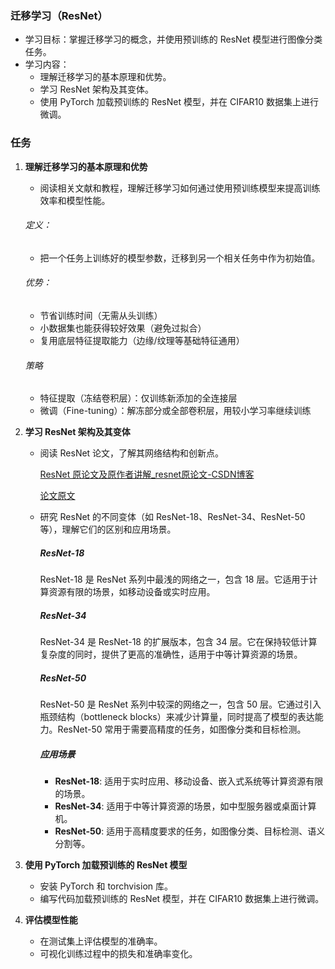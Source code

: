 ### 迁移学习（ResNet）

- 学习目标：掌握迁移学习的概念，并使用预训练的 ResNet 模型进行图像分类任务。
- 学习内容：
  - 理解迁移学习的基本原理和优势。
  - 学习 ResNet 架构及其变体。
  - 使用 PyTorch 加载预训练的 ResNet 模型，并在 CIFAR10 数据集上进行微调。

### 任务

1. **理解迁移学习的基本原理和优势**

   - 阅读相关文献和教程，理解迁移学习如何通过使用预训练模型来提高训练效率和模型性能。

   ###### 定义：


   * 把一个任务上训练好的模型参数，迁移到另一个相关任务中作为初始值。

   ###### 优势：

   * 节省训练时间（无需从头训练）
   * 小数据集也能获得较好效果（避免过拟合）
   * 复用底层特征提取能力（边缘/纹理等基础特征通用）

   ###### 策略

   * 特征提取（冻结卷积层）：仅训练新添加的全连接层
   * 微调（Fine-tuning）：解冻部分或全部卷积层，用较小学习率继续训练
2. **学习 ResNet 架构及其变体**

   - 阅读 ResNet 论文，了解其网络结构和创新点。

     [ResNet 原论文及原作者讲解_resnet原论文-CSDN博客](https://blog.csdn.net/xiaoyuting999/article/details/135077588)

     [论文原文](DL\Stage2\Day02\论文原文.pdf)
   - 研究 ResNet 的不同变体（如 ResNet-18、ResNet-34、ResNet-50 等），理解它们的区别和应用场景。

     ##### ResNet-18

     ResNet-18 是 ResNet 系列中最浅的网络之一，包含 18 层。它适用于计算资源有限的场景，如移动设备或实时应用。

     ##### ResNet-34

     ResNet-34 是 ResNet-18 的扩展版本，包含 34 层。它在保持较低计算复杂度的同时，提供了更高的准确性，适用于中等计算资源的场景。

     ##### ResNet-50

     ResNet-50 是 ResNet 系列中较深的网络之一，包含 50 层。它通过引入瓶颈结构（bottleneck blocks）来减少计算量，同时提高了模型的表达能力。ResNet-50 常用于需要高精度的任务，如图像分类和目标检测。

     ##### 应用场景


     - **ResNet-18**: 适用于实时应用、移动设备、嵌入式系统等计算资源有限的场景。
     - **ResNet-34**: 适用于中等计算资源的场景，如中型服务器或桌面计算机。
     - **ResNet-50**: 适用于高精度要求的任务，如图像分类、目标检测、语义分割等。
3. **使用 PyTorch 加载预训练的 ResNet 模型**

   - 安装 PyTorch 和 torchvision 库。
   - 编写代码加载预训练的 ResNet 模型，并在 CIFAR10 数据集上进行微调。
4. **评估模型性能**

   - 在测试集上评估模型的准确率。
   - 可视化训练过程中的损失和准确率变化。
